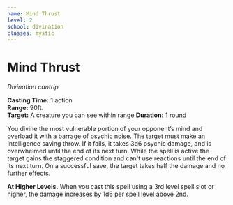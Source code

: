 ```yaml
---
name: Mind Thrust
level: 2
school: divination
classes: mystic
---
```


# Mind Thrust

_Divination cantrip_ 

**Casting Time:** 1 action   
**Range:** 90ft.   
**Target:** A creature you can see within range
**Duration:** 1 round

You divine the most vulnerable portion of your opponent’s mind and overload it with a barrage of psychic noise.
The target must make an Intelligence saving throw. If it fails, it takes 3d6 psychic damage,
and is overwhelmed until the end of its next turn. While the spell is active the target
gains the staggered condition and can't use reactions until the end of its next turn.
On a successful save, the target takes half the damage and no further effects.

**At Higher Levels.** When you cast this spell using a 3rd level spell slot or higher, 
the damage increases by 1d6 per spell level above 2nd.
